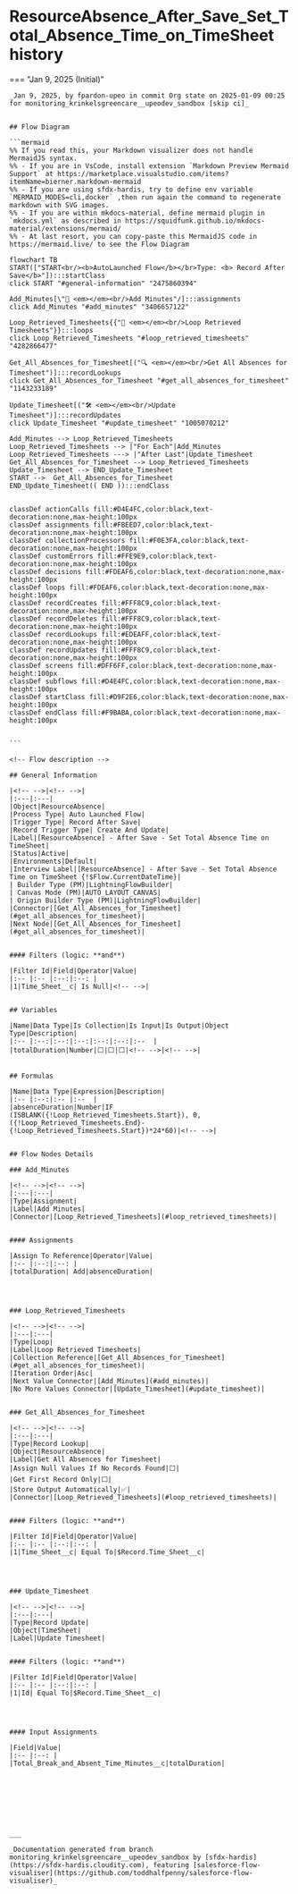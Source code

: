 # ResourceAbsence_After_Save_Set_Total_Absence_Time_on_TimeSheet history

<!-- This page has been generated to be viewed with mkdocs-material, you can not view it just as markdown . Activate tab plugin following the doc at https://squidfunk.github.io/mkdocs-material/reference/content-tabs/ -->

=== "Jan 9, 2025 (Initial)"

    _Jan 9, 2025, by fpardon-upeo in commit Org state on 2025-01-09 00:25 for monitoring_krinkelsgreencare__upeodev_sandbox [skip ci]_

    
    ## Flow Diagram
    
    ```mermaid
    %% If you read this, your Markdown visualizer does not handle MermaidJS syntax.
    %% - If you are in VsCode, install extension `Markdown Preview Mermaid Support` at https://marketplace.visualstudio.com/items?itemName=bierner.markdown-mermaid
    %% - If you are using sfdx-hardis, try to define env variable `MERMAID_MODES=cli,docker` ,then run again the command to regenerate markdown with SVG images.
    %% - If you are within mkdocs-material, define mermaid plugin in `mkdocs.yml` as described in https://squidfunk.github.io/mkdocs-material/extensions/mermaid/
    %% - At last resort, you can copy-paste this MermaidJS code in https://mermaid.live/ to see the Flow Diagram
    
    flowchart TB
    START(["START<br/><b>AutoLaunched Flow</b></br>Type: <b> Record After Save</b>"]):::startClass
    click START "#general-information" "2475860394"
    
    Add_Minutes[\"🟰 <em></em><br/>Add Minutes"/]:::assignments
    click Add_Minutes "#add_minutes" "3406657122"
    
    Loop_Retrieved_Timesheets{{"🔁 <em></em><br/>Loop Retrieved Timesheets"}}:::loops
    click Loop_Retrieved_Timesheets "#loop_retrieved_timesheets" "4282866477"
    
    Get_All_Absences_for_Timesheet[("🔍 <em></em><br/>Get All Absences for Timesheet")]:::recordLookups
    click Get_All_Absences_for_Timesheet "#get_all_absences_for_timesheet" "1143233189"
    
    Update_Timesheet[("🛠️ <em></em><br/>Update Timesheet")]:::recordUpdates
    click Update_Timesheet "#update_timesheet" "1005070212"
    
    Add_Minutes --> Loop_Retrieved_Timesheets
    Loop_Retrieved_Timesheets --> |"For Each"|Add_Minutes
    Loop_Retrieved_Timesheets ---> |"After Last"|Update_Timesheet
    Get_All_Absences_for_Timesheet --> Loop_Retrieved_Timesheets
    Update_Timesheet --> END_Update_Timesheet
    START -->  Get_All_Absences_for_Timesheet
    END_Update_Timesheet(( END )):::endClass
    
    
    classDef actionCalls fill:#D4E4FC,color:black,text-decoration:none,max-height:100px
    classDef assignments fill:#FBEED7,color:black,text-decoration:none,max-height:100px
    classDef collectionProcessors fill:#F0E3FA,color:black,text-decoration:none,max-height:100px
    classDef customErrors fill:#FFE9E9,color:black,text-decoration:none,max-height:100px
    classDef decisions fill:#FDEAF6,color:black,text-decoration:none,max-height:100px
    classDef loops fill:#FDEAF6,color:black,text-decoration:none,max-height:100px
    classDef recordCreates fill:#FFF8C9,color:black,text-decoration:none,max-height:100px
    classDef recordDeletes fill:#FFF8C9,color:black,text-decoration:none,max-height:100px
    classDef recordLookups fill:#EDEAFF,color:black,text-decoration:none,max-height:100px
    classDef recordUpdates fill:#FFF8C9,color:black,text-decoration:none,max-height:100px
    classDef screens fill:#DFF6FF,color:black,text-decoration:none,max-height:100px
    classDef subflows fill:#D4E4FC,color:black,text-decoration:none,max-height:100px
    classDef startClass fill:#D9F2E6,color:black,text-decoration:none,max-height:100px
    classDef endClass fill:#F9BABA,color:black,text-decoration:none,max-height:100px
    
    
    ```
    
    <!-- Flow description -->
    
    ## General Information
    
    |<!-- -->|<!-- -->|
    |:---|:---|
    |Object|ResourceAbsence|
    |Process Type| Auto Launched Flow|
    |Trigger Type| Record After Save|
    |Record Trigger Type| Create And Update|
    |Label|[ResourceAbsence] - After Save - Set Total Absence Time on TimeSheet|
    |Status|Active|
    |Environments|Default|
    |Interview Label|[ResourceAbsence] - After Save - Set Total Absence Time on TimeSheet {!$Flow.CurrentDateTime}|
    | Builder Type (PM)|LightningFlowBuilder|
    | Canvas Mode (PM)|AUTO_LAYOUT_CANVAS|
    | Origin Builder Type (PM)|LightningFlowBuilder|
    |Connector|[Get_All_Absences_for_Timesheet](#get_all_absences_for_timesheet)|
    |Next Node|[Get_All_Absences_for_Timesheet](#get_all_absences_for_timesheet)|
    
    
    #### Filters (logic: **and**)
    
    |Filter Id|Field|Operator|Value|
    |:-- |:-- |:--:|:--: |
    |1|Time_Sheet__c| Is Null|<!-- -->|
    
    
    ## Variables
    
    |Name|Data Type|Is Collection|Is Input|Is Output|Object Type|Description|
    |:-- |:--:|:--:|:--:|:--:|:--:|:--  |
    |totalDuration|Number|⬜|⬜|⬜|<!-- -->|<!-- -->|
    
    
    ## Formulas
    
    |Name|Data Type|Expression|Description|
    |:-- |:--:|:-- |:--  |
    |absenceDuration|Number|IF (ISBLANK({!Loop_Retrieved_Timesheets.Start}), 0, ({!Loop_Retrieved_Timesheets.End}- {!Loop_Retrieved_Timesheets.Start})*24*60)|<!-- -->|
    
    
    ## Flow Nodes Details
    
    ### Add_Minutes
    
    |<!-- -->|<!-- -->|
    |:---|:---|
    |Type|Assignment|
    |Label|Add Minutes|
    |Connector|[Loop_Retrieved_Timesheets](#loop_retrieved_timesheets)|
    
    
    #### Assignments
    
    |Assign To Reference|Operator|Value|
    |:-- |:--:|:--: |
    |totalDuration| Add|absenceDuration|
    
    
    
    
    ### Loop_Retrieved_Timesheets
    
    |<!-- -->|<!-- -->|
    |:---|:---|
    |Type|Loop|
    |Label|Loop Retrieved Timesheets|
    |Collection Reference|[Get_All_Absences_for_Timesheet](#get_all_absences_for_timesheet)|
    |Iteration Order|Asc|
    |Next Value Connector|[Add_Minutes](#add_minutes)|
    |No More Values Connector|[Update_Timesheet](#update_timesheet)|
    
    
    ### Get_All_Absences_for_Timesheet
    
    |<!-- -->|<!-- -->|
    |:---|:---|
    |Type|Record Lookup|
    |Object|ResourceAbsence|
    |Label|Get All Absences for Timesheet|
    |Assign Null Values If No Records Found|⬜|
    |Get First Record Only|⬜|
    |Store Output Automatically|✅|
    |Connector|[Loop_Retrieved_Timesheets](#loop_retrieved_timesheets)|
    
    
    #### Filters (logic: **and**)
    
    |Filter Id|Field|Operator|Value|
    |:-- |:-- |:--:|:--: |
    |1|Time_Sheet__c| Equal To|$Record.Time_Sheet__c|
    
    
    
    
    ### Update_Timesheet
    
    |<!-- -->|<!-- -->|
    |:---|:---|
    |Type|Record Update|
    |Object|TimeSheet|
    |Label|Update Timesheet|
    
    
    #### Filters (logic: **and**)
    
    |Filter Id|Field|Operator|Value|
    |:-- |:-- |:--:|:--: |
    |1|Id| Equal To|$Record.Time_Sheet__c|
    
    
    
    
    #### Input Assignments
    
    |Field|Value|
    |:-- |:--: |
    |Total_Break_and_Absent_Time_Minutes__c|totalDuration|
    
    
    
    
    
    
    
    
    ___
    
    _Documentation generated from branch monitoring_krinkelsgreencare__upeodev_sandbox by [sfdx-hardis](https://sfdx-hardis.cloudity.com), featuring [salesforce-flow-visualiser](https://github.com/toddhalfpenny/salesforce-flow-visualiser)_

